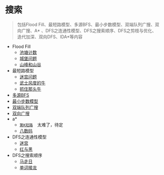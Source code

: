 # 搜索

> 包括Flood Fill、最短路模型、多源BFS、最小步数模型、双端队列广搜、双向广搜、A*
> 、DFS之连通性模型、DFS之搜索顺序、DFS之剪枝与优化、迭代加深、双向DFS、IDA*等内容

- Flood Fill
  - [池塘计数](PondCount.py)
  - [城堡问题](CastleProblem.py)
  - [山峰和山谷](PeaksAndValleys.py)
- 最短路模型
  - [迷宫问题](MazeProblem.py)
  - [武士风度的牛](SamuraiStyleCow.py)
  - [抓住那头牛](CatchThatCow.py)
- [多源BFS](MultiSourceBFS.py)
- [最小步数模型](MinimumStepModel.py)
- [双端队列广搜](DoubleEndedQueueSearch.py)
- [双向广搜](TwoWayWideSearch.py)
- a*
  - [`第K短路`](https://www.acwing.com/problem/content/180/) &#x2002; 太难了，待定
  - [八数码](EightYards.py)
- DFS之连通性模型
  - [迷宫](Maze.py)
  - [红与黑](RedAndBlack.py)
- DFS之搜索顺序
  - [马走日](HorseWalkingDay.py)
  - [单词接龙](WordSolitaire.py)